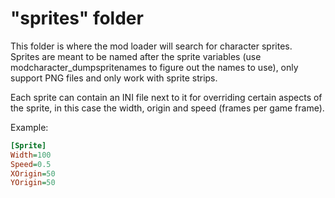 # "sprites" folder

This folder is where the mod loader will search for character sprites.  
Sprites are meant to be named after the sprite variables (use modcharacter_dumpspritenames to figure out the names to use), only support PNG files and only work with sprite strips.

Each sprite can contain an INI file next to it for overriding certain aspects of the sprite, in this case the width, origin and speed (frames per game frame).

Example:
```ini
[Sprite]
Width=100
Speed=0.5
XOrigin=50
YOrigin=50
```